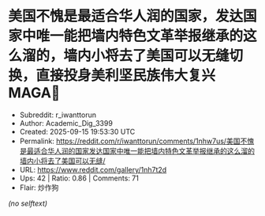 # 美国不愧是最适合华人润的国家，发达国家中唯一能把墙内特色文革举报继承的这么溜的，墙内小将去了美国可以无缝切换，直接投身美利坚民族伟大复兴MAGA🐶

- Subreddit: r_iwanttorun
- Author: Academic_Dig_3399
- Created: 2025-09-15 19:53:30 UTC
- Permalink: https://reddit.com/r/iwanttorun/comments/1nhw7us/美国不愧是最适合华人润的国家发达国家中唯一能把墙内特色文革举报继承的这么溜的墙内小将去了美国可以无缝/
- URL: https://www.reddit.com/gallery/1nh7t2d
- Ups: 42 | Ratio: 0.86 | Comments: 71
- Flair: 炒作狗

_(no selftext)_
